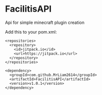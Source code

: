 # FacilitisAPI
Api for simple minecraft plugin creation

Add this to your pom.xml:
```
<repositories>
  <repository>
    <id>jitpack.io</id>
    <url>https://jitpack.io</url>
  </repository>
</repositories>
```
```
<dependency>
  <groupId>com.github.MrLiam2614</groupId>
  <artifactId>FacilitisAPI</artifactId>
  <version>v1.0.1</version>
</dependency>
```
